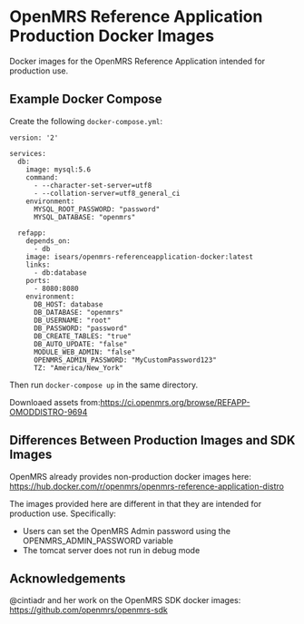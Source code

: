 # OpenMRS Reference Application Production Docker Images

Docker images for the OpenMRS Reference Application intended for production use.

## Example Docker Compose

Create the following `docker-compose.yml`:

```
version: '2'

services:
  db:
    image: mysql:5.6
    command:
      - --character-set-server=utf8
      - --collation-server=utf8_general_ci
    environment:
      MYSQL_ROOT_PASSWORD: "password"
      MYSQL_DATABASE: "openmrs"

  refapp:
    depends_on:
      - db
    image: isears/openmrs-referenceapplication-docker:latest
    links:
      - db:database
    ports:
      - 8080:8080
    environment:
      DB_HOST: database
      DB_DATABASE: "openmrs"
      DB_USERNAME: "root"
      DB_PASSWORD: "password"
      DB_CREATE_TABLES: "true"
      DB_AUTO_UPDATE: "false"
      MODULE_WEB_ADMIN: "false"
      OPENMRS_ADMIN_PASSWORD: "MyCustomPassword123"
      TZ: "America/New_York"
```

Then run `docker-compose up` in the same directory.

Downloaed assets from:https://ci.openmrs.org/browse/REFAPP-OMODDISTRO-9694

## Differences Between Production Images and SDK Images

OpenMRS already provides non-production docker images here: https://hub.docker.com/r/openmrs/openmrs-reference-application-distro

The images provided here are different in that they are intended for production use. Specifically:
- Users can set the OpenMRS Admin password using the OPENMRS_ADMIN_PASSWORD variable
- The tomcat server does not run in debug mode

## Acknowledgements

@cintiadr and her work on the OpenMRS SDK docker images: https://github.com/openmrs/openmrs-sdk

